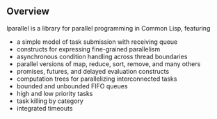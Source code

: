 ## Overview

lparallel is a library for parallel programming in Common Lisp, featuring

- a simple model of task submission with receiving queue
- constructs for expressing fine-grained parallelism
- asynchronous condition handling across thread boundaries
- parallel versions of map, reduce, sort, remove, and many others
- promises, futures, and delayed evaluation constructs
- computation trees for parallelizing interconnected tasks
- bounded and unbounded FIFO queues
- high and low priority tasks
- task killing by category
- integrated timeouts

